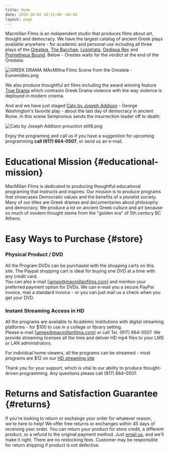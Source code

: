```yaml
---
title: Home
date: 2020-10-02 10:15:00 -04:00
layout: page
---
```


Macmillan Films is an independent studio that produces films about art, thought and democracy. We have the largest catalog of ancient Greek plays available anywhere - for academic and personal use including all three plays of the [Oresteia](https://www.macmillanfilms.com/programs/the-oresteia/), [The Bacchae](https://www.macmillanfilms.com/programs/the-bacchae/), [Lysistrata](https://www.macmillanfilms.com/programs/lysistrata-feature-film/), [Oedipus Rex](https://www.macmillanfilms.com/programs/oedipus-rex/) and [Prometheus Bound](https://www.macmillanfilms.com/programs/prometheus-bound/). Below - Orestes waits for the verdict at the end of the Oresteia:

![GREEK DRAMA MAcMillna Films Scene from the Oresteia - Eumenidies.png](/uploads/GREEK%20DRAMA%20MAcMillna%20Films%20Scene%20from%20the%20Oresteia%20-%20Eumenidies.png)

We also produce thoughtful art films including the award winning feature [True Drama](//TrueDramaMovie.com) which contrasts Greek Drama violence with the way violence is deployed in modern cinema.

And and we have just staged  [Cato by Joseph Addison](https://www.macmillanfilms.com/programs/cato) - George Washington's favorite play - about the last day of democracy in ancient Rome. In this  scene Sempronius sends the insurrection leader off to death:

![Cato by Joseph Addison prouction still6.png](/uploads/Cato%20by%20Joseph%20Addison%20prouction%20still6.png)

Enjoy the programing and call us if you have a suggestion for upcoming programming **call (917) 664-0507**, or send us an e-mail.

# Educational Mission {#educational-mission}

MacMillan Films is dedicated to producing thoughtful educational programing that instructs and inspires. Our mission is to produce programs that showcases Democratic values and the benefits of a pluralist society. Many of our titles are Greek dramas and documentaries about philosophy and democracy. We produce a lot on ancient Greek culture and art because so much of modern thought stems from the "golden era" of 5th century BC Athens.

# Easy Ways to Purchase {#store}

### Physical Product / DVD

All the Program DVDs can be purchased with the shopping carts on this site. The Paypal shopping cart is ideal for buying one DVD at a time with any credit card.\
You can also e-mail \[james@macmillanfilms.com\] and mention your preferred payment option for DVDs. We can e-mail you a secure PayPal invoice, mail a standard invoice - or you can just mail us a check when you get your DVD.

### Instant Streaming Access in HD

All the programs are available to Academic Institutions with digital streaming platforms - for $100 to use in a college or library setting.\
Please e-mail \[james@macmillanfilms.com\] or call Tel. (917) 664-0507.
We provide streaming licenses all the time and deliver HD mp4 files to your LMS or LAN administrators.

For individual home viewers, all the programs can be streamed - most programs are $12  on our [HD streaming site](https://macmillanfilms.gumroad.com/) 

Thank you for your support, which is vital to our ability to produce thought-driven programming. Any questions please call (917) 664-0507.

# Returns and Satisfaction Guarantee {#returns}

If you're looking to return or exchange your order for whatever reason, we're here to help! We offer free returns or exchanges within 45 days of receiving your order. You can return your product for store credit, a different product, or a refund to the original payment method. Just [email us](mailto:james@brandapplause.com), and we'll make it right. There are no restocking fees. Customer may be responsible for return shipping if product is not defective.